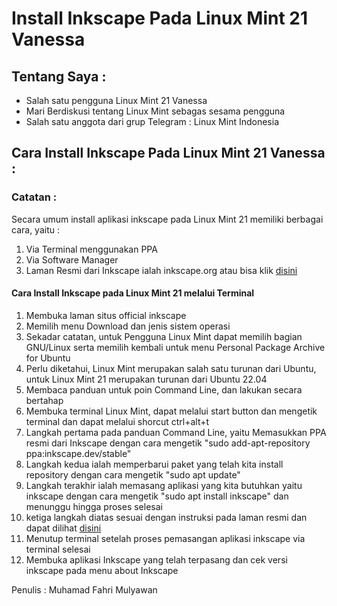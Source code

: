 # Install Inkscape Pada Linux Mint 21 Vanessa

## Tentang Saya :
- Salah satu pengguna Linux Mint 21 Vanessa
- Mari Berdiskusi tentang Linux Mint sebagas sesama pengguna
- Salah satu anggota dari grup Telegram : Linux Mint Indonesia

## Cara Install Inkscape Pada Linux Mint 21 Vanessa :

### Catatan : 
Secara umum install aplikasi inkscape pada Linux Mint 21 memiliki berbagai cara, yaitu :
1. Via Terminal menggunakan PPA
2. Via Software Manager
3. Laman Resmi dari Inkscape ialah inkscape.org atau bisa klik [disini](https://www.inkscape.org)

#### Cara Install Inkscape pada Linux Mint 21 melalui Terminal
1. Membuka laman situs official inkscape
2. Memilih menu Download dan jenis sistem operasi
3. Sekadar catatan, untuk Pengguna Linux Mint dapat memilih bagian GNU/Linux serta memilih kembali untuk menu Personal Package Archive for Ubuntu
4. Perlu diketahui, Linux Mint merupakan salah satu turunan dari Ubuntu, untuk Linux Mint 21 merupakan turunan dari Ubuntu 22.04
5. Membaca panduan untuk poin Command Line, dan lakukan secara bertahap
6. Membuka terminal Linux Mint, dapat melalui start button dan mengetik terminal dan dapat melalui shorcut ctrl+alt+t 
7. Langkah pertama pada panduan Command Line, yaitu Memasukkan PPA resmi dari Inkscape dengan cara mengetik "sudo add-apt-repository ppa:inkscape.dev/stable"
8. Langkah kedua ialah memperbarui paket yang telah kita install repository dengan cara mengetik "sudo apt update"
9. Langkah terakhir ialah memasang aplikasi yang kita butuhkan yaitu inkscape dengan cara mengetik "sudo apt install inkscape" dan menunggu hingga proses selesai
10. ketiga langkah diatas sesuai dengan instruksi pada laman resmi dan dapat dilihat [disini](https://www.inkscape.org)
11. Menutup terminal setelah proses pemasangan aplikasi inkscape via terminal selesai 
12. Membuka aplikasi Inkscape yang telah terpasang dan cek versi inkscape pada menu about Inkscape

Penulis : Muhamad Fahri Mulyawan
